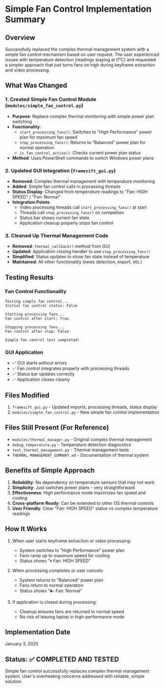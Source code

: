 # Simple Fan Control Implementation Summary

## Overview
Successfully replaced the complex thermal management system with a simple fan control mechanism based on user request. The user experienced issues with temperature detection (readings staying at 0°C) and requested a simpler approach that just turns fans on high during keyframe extraction and video processing.

## What Was Changed

### 1. Created Simple Fan Control Module (`modules/simple_fan_control.py`)
- **Purpose**: Replace complex thermal monitoring with simple power plan switching
- **Functionality**: 
  - `start_processing_fans()`: Switches to "High Performance" power plan for maximum fan speed
  - `stop_processing_fans()`: Returns to "Balanced" power plan for normal operation  
  - `is_fan_control_active()`: Checks current power plan status
- **Method**: Uses PowerShell commands to switch Windows power plans

### 2. Updated GUI Integration (`framesift_gui.py`)
- **Removed**: Complex thermal management with temperature monitoring
- **Added**: Simple fan control calls in processing threads
- **Status Display**: Changed from temperature readings to "Fan: HIGH SPEED" / "Fan: Normal"
- **Integration Points**:
  - Video processing threads call `start_processing_fans()` at start
  - Threads call `stop_processing_fans()` on completion
  - Status bar shows current fan state
  - Application cleanup properly stops fan control

### 3. Cleaned Up Thermal Management Code
- **Removed**: `thermal_callback()` method from GUI
- **Updated**: Application closing handler to use `stop_processing_fans()`
- **Simplified**: Status updates to show fan state instead of temperature
- **Maintained**: All other functionality (news detection, export, etc.)

## Testing Results

### Fan Control Functionality
```
Testing simple fan control...
Initial fan control status: False

Starting processing fans...
Fan control after start: True

Stopping processing fans...
Fan control after stop: False

Simple fan control test completed!
```

### GUI Application
- ✅ GUI starts without errors
- ✅ Fan control integrates properly with processing threads  
- ✅ Status bar updates correctly
- ✅ Application closes cleanly

## Files Modified
1. `framesift_gui.py` - Updated imports, processing threads, status display
2. `modules/simple_fan_control.py` - New simple fan control implementation

## Files Still Present (For Reference)
- `modules/thermal_manager.py` - Original complex thermal management
- `debug_temperature.py` - Temperature detection diagnostics
- `test_thermal_management.py` - Thermal management tests
- `THERMAL_MANAGEMENT_SUMMARY.md` - Documentation of thermal system

## Benefits of Simple Approach
1. **Reliability**: No dependency on temperature sensors that may not work
2. **Simplicity**: Just switches power plans - very straightforward
3. **Effectiveness**: High performance mode maximizes fan speed and cooling
4. **Cross-platform Ready**: Can be extended to other OS thermal controls
5. **User Friendly**: Clear "Fan: HIGH SPEED" status vs complex temperature readings

## How It Works
1. When user starts keyframe extraction or video processing:
   - System switches to "High Performance" power plan
   - Fans ramp up to maximum speed for cooling
   - Status shows "🌀 Fan: HIGH SPEED"

2. When processing completes or user cancels:
   - System returns to "Balanced" power plan  
   - Fans return to normal operation
   - Status shows "🌬️ Fan: Normal"

3. If application is closed during processing:
   - Cleanup ensures fans are returned to normal speed
   - No risk of leaving laptop in high-performance mode

## Implementation Date
January 3, 2025

## Status: ✅ COMPLETED AND TESTED
Simple fan control successfully replaces complex thermal management system. User's overheating concerns addressed with reliable, simple solution.